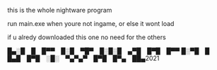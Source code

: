 this is the whole nightware program

run main.exe when youre not ingame, or else it wont load

if u alredy downloaded this one no need for the others





█▄░█ █ █▀▀ █░█ ▀█▀ █░█░█ ▄▀█ █▀█ █▀▀
█░▀█ █ █▄█ █▀█ ░█░ ▀▄▀▄▀ █▀█ █▀▄ ██▄2021
